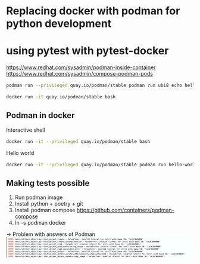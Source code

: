 # Replacing docker with podman for python development
# using pytest with pytest-docker



https://www.redhat.com/sysadmin/podman-inside-container
https://www.redhat.com/sysadmin/compose-podman-pods

``` bash
podman run --privileged quay.io/podman/stable podman run ubi8 echo hello
```

```bash
docker run -it quay.io/podman/stable bash
```

## Podman in docker

Interactive shell
```bash
docker run -it --privileged quay.io/podman/stable bash
```

Hello world
```bash
docker run -it --privileged quay.io/podman/stable podman run hello-world
```


## Making tests possible

1. Run podman image
2. Install python + poetry + git
3. Install podman compose https://github.com/containers/podman-compose
4. ln -s podman docker


-> Problem with answers of Podman
![Error](./Error.png)
